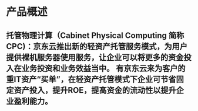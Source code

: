 # 产品概述
## 托管物理计算（Cabinet Physical Computing 简称CPC)：京东云推出新的轻资产托管服务模式，为用户提供裸机服务器使用服务，让企业可以将更多的资金投入在业务投资和业务效益当中。 有京东云来为客户的重IT资产“买单”，在轻资产托管模式下企业可节省固定资产投入，提升ROE，提高资金的流动性以提升企业盈利能力。

